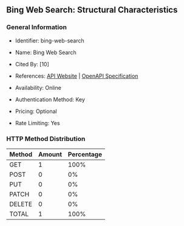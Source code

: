 ## Bing Web Search: Structural Characteristics

### General Information

- Identifier: bing-web-search

- Name: Bing Web Search

- Cited By: [10]

- References: [API Website](https://www.microsoft.com/en-us/bing/apis/bing-web-search-api) | [OpenAPI Specification](https://github.com/microsoft/bing-search-specs/blob/master/WebSearch/stable/v1.0/WebSearch.json)

- Availability: Online

- Authentication Method: Key

- Pricing: Optional

- Rate Limiting: Yes

### HTTP Method Distribution

| Method | Amount | Percentage |
|--------|--------|------------|
| GET | 1 | 100% |
| POST | 0 | 0% |
| PUT | 0 | 0% |
| PATCH | 0 | 0% |
| DELETE | 0 | 0% |
| TOTAL | 1 | 100% |
